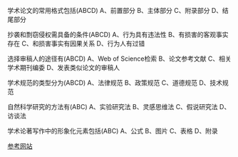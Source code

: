 学术论文的常用格式包括(ABCD)
A、前置部分
B、主体部分
C、附录部分
D、结尾部分

抄袭和剽窃侵权需具备的条件(ABCD)
A、行为具有违法性
B、有损害的客观事实存在
C、和损害事实有因果关系
D、行为人有过错

选择审稿人的途径有(ABCD)
A、Web of Science检索
B、论文参考文献
C、相关学术期刊编委
D、发表类似论文的审稿人

学术规范的类型分为(ABCD)
A、法律规范
B、政策规范
C、道德规范
D、技术规范

自然科学研究的方法有(ABC)
A、实验研究法
B、灵感思维法
C、假说研究法
D、访谈法

学术论著写作中的形象化元素包括(ABC)
A、公式
B、图片
C、表格
D、附录

[参考网站](https://www.dayuansouti.com/)